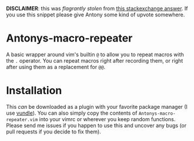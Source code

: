 **DISCLAIMER**: this was *flagrantly stolen* from [this stackexchange answer](https://vi.stackexchange.com/questions/11210/can-i-repeat-a-macro-with-the-dot-operator). If you use this snippet please give Antony some kind of upvote somewhere.

# Antonys-macro-repeater
A basic wrapper around vim's builtin `@` to allow you to repeat macros with the `.` operator. You can repeat macros right after recording them, or right after using them as a replacement for `@@`.

# Installation
This *can* be downloaded as a plugin with your favorite package manager (I use [vundle](https://github.com/VundleVim/Vundle.vim)). You can also simply copy the contents of `Antonys-macro-repeater.vim` into your vimrc or wherever you keep random functions. Please send me issues if you happen to use this and uncover any bugs (or pull requests if you decide to fix them).
